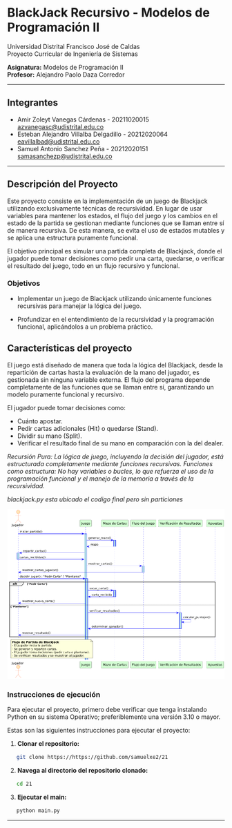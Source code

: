 # BlackJack Recursivo - Modelos de Programación II

Universidad Distrital Francisco José de Caldas  
Proyecto Curricular de Ingeniería de Sistemas

**Asignatura:** Modelos de Programación II  
**Profesor:** Alejandro Paolo Daza Corredor

---

## Integrantes

- Amir Zoleyt Vanegas Cárdenas - 20211020015 <br> azvanegasc@udistrital.edu.co
- Esteban Alejandro Villalba Delgadillo - 20212020064 <br> eavillalbad@udistrital.edu.co
- Samuel Antonio Sanchez Peña - 20212020151 <br> samasanchezp@udistrital.edu.co

---

## Descripción del Proyecto

Este proyecto consiste en la implementación de un juego de Blackjack utilizando exclusivamente técnicas de recursividad. En lugar de usar variables para mantener los estados, el flujo del juego y los cambios en el estado de la partida se gestionan mediante funciones que se llaman entre sí de manera recursiva. De esta manera, se evita el uso de estados mutables y se aplica una estructura puramente funcional.

El objetivo principal es simular una partida completa de Blackjack, donde el jugador puede tomar decisiones como pedir una carta, quedarse, o verificar el resultado del juego, todo en un flujo recursivo y funcional.

### Objetivos

- Implementar un juego de Blackjack utilizando únicamente funciones recursivas para manejar la lógica del juego.

- Profundizar en el entendimiento de la recursividad y la programación funcional, aplicándolos a un problema práctico.

## Características del proyecto

El juego está diseñado de manera que toda la lógica del Blackjack, desde la repartición de cartas hasta la evaluación de la mano del jugador, es gestionada sin ninguna variable externa. El flujo del programa depende completamente de las funciones que se llaman entre sí, garantizando un modelo puramente funcional y recursivo.

El jugador puede tomar decisiones como:

- Cuánto apostar.
- Pedir cartas adicionales (Hit) o quedarse (Stand).
- Dividir su mano (Split).
- Verificar el resultado final de su mano en comparación con la del dealer.

*Recursión Pura: La lógica de juego, incluyendo la decisión del jugador, está estructurada completamente mediante funciones recursivas.
Funciones como estructura: No hay variables o bucles, lo que refuerza el uso de la programación funcional y el manejo de la memoria a través de la recursividad.*

*blackjack.py esta ubicado el codigo final pero sin particiones*

![Diagrama de Secuencia](https://github.com/samuelxe2/21/blob/master/diagramas/diagrama21.png)
### Instrucciones de ejecución

Para ejecutar el proyecto, primero debe verificar que tenga instalando Python en su sistema Operativo; preferiblemente una versión 3.10 o mayor.

Estas son las siguientes instrucciones para ejecutar el proyecto:

1. **Clonar el repositorio:**
```bash
   git clone https://https://github.com/samuelxe2/21
```

2. **Navega al directorio del repositorio clonado:**
```bash
   cd 21
```

3. **Ejecutar el main:**
```bash
   python main.py
```

---